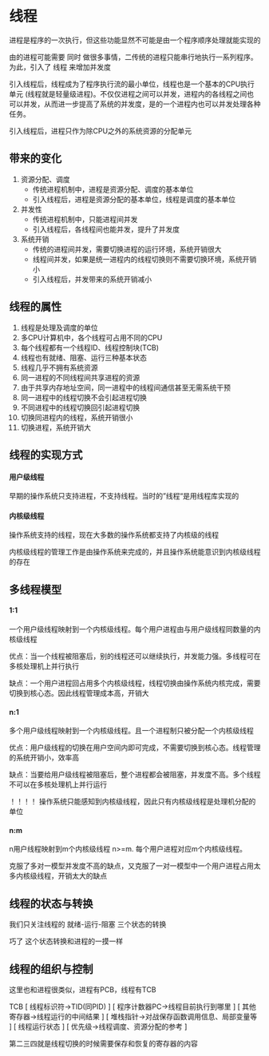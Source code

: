 # 线程
进程是程序的一次执行，但这些功能显然不可能是由一个程序顺序处理就能实现的

由的进程可能需要 同时 做很多事情，二传统的进程只能串行地执行一系列程序。为此，引入了 线程 来增加并发度

引入线程后，线程成为了程序执行流的最小单位，线程也是一个基本的CPU执行单元 (线程就是轻量级进程)。不仅仅进程之间可以并发，进程内的各线程之间也可以并发，从而进一步提高了系统的并发度，是的一个进程内也可以并发处理各种任务。

引入线程后，进程只作为除CPU之外的系统资源的分配单元

## 带来的变化
1. 资源分配、调度
    - 传统进程机制中，进程是资源分配、调度的基本单位
    - 引入线程后，进程是资源分配的基本单位，线程是调度的基本单位
2. 并发性
    - 传统进程机制中，只能进程间并发
    - 引入线程后，各线程间也能并发，提升了并发度
3. 系统开销
    - 传统的进程间并发，需要切换进程的运行环境，系统开销很大
    - 线程间并发，如果是统一进程内的线程切换则不需要切换环境，系统开销小
    - 引入线程后，并发带来的系统开销减小

## 线程的属性
1. 线程是处理及调度的单位
2. 多CPU计算机中，各个线程可占用不同的CPU
3. 每个线程都有一个线程ID、线程控制块(TCB)
4. 线程也有就绪、阻塞、运行三种基本状态
5. 线程几乎不拥有系统资源
6. 同一进程的不同线程间共享进程的资源
7. 由于共享内存地址空间，同一进程中的线程间通信甚至无需系统干预
8. 同一进程中的线程切换不会引起进程切换
9. 不同进程中的线程切换回引起进程切换
10. 切换同进程内的线程，系统开销很小
11. 切换进程，系统开销大

## 线程的实现方式

#### 用户级线程
早期的操作系统只支持进程，不支持线程。当时的”线程“是用线程库实现的
#### 内核级线程
操作系统支持的线程，现在大多数的操作系统都支持了内核级的线程

内核级线程的管理工作是由操作系统来完成的，并且操作系统能意识到内核级线程的存在

## 多线程模型
#### 1:1
一个用户级线程映射到一个内核级线程。每个用户进程由与用户级线程同数量的内核级线程

优点：当一个线程被阻塞后，别的线程还可以继续执行，并发能力强。多线程可在多核处理机上并行执行

缺点：一个用户进程回占用多个内核级线程，线程切换由操作系统内核完成，需要切换到核心态。因此线程管理成本高，开销大
#### n:1
多个用户级线程映射到一个内核级线程。且一个进程制只被分配一个内核级线程

优点：用户级线程的切换在用户空间内即可完成，不需要切换到核心态。线程管理的系统开销小，效率高

缺点：当要给用户级线程被阻塞后，整个进程都会被阻塞，并发度不高。多个线程不可以在多核处理机上并行运行

！！！！ 操作系统只能感知到内核级线程，因此只有内核级线程是处理机分配的单位
#### n:m
n用户线程映射到m个内核级线程 n>=m. 每个用户进程对应m个内核级线程。

克服了多对一模型并发度不高的缺点，又克服了一对一模型中一个用户进程占用太多内核级线程，开销太大的缺点

## 线程的状态与转换
我们只关注线程的 就绪-运行-阻塞 三个状态的转换

巧了  这个状态转换和进程的一摸一样

## 线程的组织与控制
这里也和进程很类似，进程有PCB，线程有TCB

TCB
[          线程标识符->TID(同PID)         ]
[      程序计数器PC->线程目前执行到哪里     ]
[       其他寄存器->线程运行的中间结果      ]
[ 堆栈指针->对战保存函数调用信息、局部变量等 ]
[               线程运行状态              ]
[        优先级->线程调度、资源分配的参考   ]

第二三四就是线程切换的时候需要保存和恢复的寄存器的内容